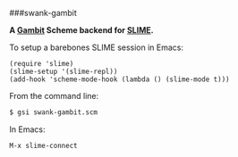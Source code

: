 ###swank-gambit

**A [Gambit](http://gambitscheme.org/) Scheme backend for [SLIME](https://github.com/slime/slime).**

To setup a barebones SLIME session in Emacs:
```elisp
(require 'slime)
(slime-setup '(slime-repl))
(add-hook 'scheme-mode-hook (lambda () (slime-mode t)))
```

From the command line:
```sh
$ gsi swank-gambit.scm
```

In Emacs:
```elisp
M-x slime-connect
```
